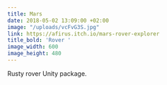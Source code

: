 ```yaml
---
title: Mars
date: 2018-05-02 13:09:00 +02:00
image: "/uploads/vcFvG3S.jpg"
link: https://afirus.itch.io/mars-rover-explorer
title_bold: 'Rover '
image_width: 600
image_height: 480
---
```


Rusty rover Unity package.